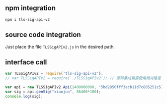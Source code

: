 ## npm integration
```shell 
npm i tls-sig-api-v2
```

## source code integration
Just place the file `TLSSigAPIv2.js` in the desired path.

## interface call
```javascript
var TLSSigAPIv2 = require('tls-sig-api-v2');
// var TLSSigAPIv2 = require('./TLSSigAPIv2'); // 源码集成需要使用相对路径

var api = new TLSSigAPIv2.Api(1400000000, "5bd2850fff3ecb11d7c805251c51ee463a25727bddc2385f3fa8bfee1bb93b5e");
var sig = api.genSig("xiaojun", 86400*180);
console.log(sig);
```

